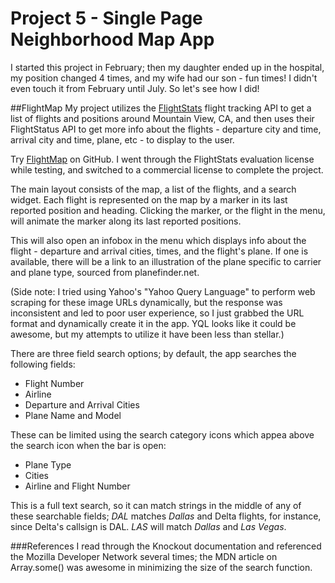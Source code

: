 # Project 5 - Single Page Neighborhood Map App
I started this project in February; then my daughter ended up in the hospital, my position changed 4 times, and my wife had our son - fun times!  I didn't even touch it from February until July.  So let's see how I did!

##FlightMap
My project utilizes the [FlightStats](http://www.flightstats.com) flight tracking API to get a list of flights and positions around Mountain View, CA, and then uses their FlightStatus API to get more info about the flights - departure city and time, arrival city and time, plane, etc - to display to the user.

Try [FlightMap](http://aricept.github.io/map) on GitHub.  I went through the FlightStats evaluation license while testing, and switched to a commercial license to complete the project.

The main layout consists of the map, a list of the flights, and a search widget.  Each flight is represented on the map by a marker in its last reported position and heading.  Clicking the marker, or the flight in the menu, will animate the marker along its last reported positions.

This will also open an infobox in the menu which displays info about the flight - departure and arrival cities, times, and the flight's plane.  If one is available, there will be a link to an illustration of the plane specific to carrier and plane type, sourced from planefinder.net.

(Side note: I tried using Yahoo's "Yahoo Query Language" to perform web scraping for these image URLs dynamically, but the response was inconsistent and led to poor user experience, so I just grabbed the URL format and dynamically create it in the app.  YQL looks like it could be awesome, but my attempts to utilize it have been less than stellar.)

There are three field search options; by default, the app searches the following fields:
* Flight Number
* Airline
* Departure and Arrival Cities
* Plane Name and Model

These can be limited using the search category icons which appea above the search icon when the bar is open:
* Plane Type
* Cities
* Airline and Flight Number

This is a full text search, so it can match strings in the middle of any of these searchable fields; *DAL* matches *Dallas* and Delta flights, for instance, since Delta's callsign is DAL.  *LAS* will match *Dallas* and *Las Vegas*.

###References
I read through the Knockout documentation and referenced the Mozilla Developer Network several times; the MDN article on Array.some() was awesome in minimizing the size of the search function.
